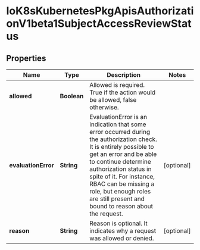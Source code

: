 
# IoK8sKubernetesPkgApisAuthorizationV1beta1SubjectAccessReviewStatus

## Properties
Name | Type | Description | Notes
------------ | ------------- | ------------- | -------------
**allowed** | **Boolean** | Allowed is required.  True if the action would be allowed, false otherwise. | 
**evaluationError** | **String** | EvaluationError is an indication that some error occurred during the authorization check. It is entirely possible to get an error and be able to continue determine authorization status in spite of it. For instance, RBAC can be missing a role, but enough roles are still present and bound to reason about the request. |  [optional]
**reason** | **String** | Reason is optional.  It indicates why a request was allowed or denied. |  [optional]



